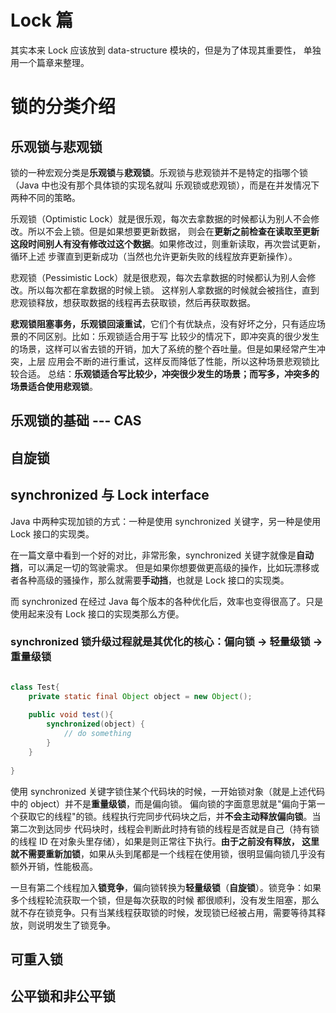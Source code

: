 # Lock 篇
其实本来 Lock 应该放到 data-structure 模块的，但是为了体现其重要性，
单独用一个篇章来整理。

# 锁的分类介绍

## 乐观锁与悲观锁
锁的一种宏观分类是**乐观锁**与**悲观锁**。乐观锁与悲观锁并不是特定的指哪个锁（Java 中也没有那个具体锁的实现名就叫
乐观锁或悲观锁），而是在并发情况下两种不同的策略。

乐观锁（Optimistic Lock）就是很乐观，每次去拿数据的时候都认为别人不会修改。所以不会上锁。但是如果想要更新数据，
则会在**更新之前检查在读取至更新这段时间别人有没有修改过这个数据**。如果修改过，则重新读取，再次尝试更新，循环上述
步骤直到更新成功（当然也允许更新失败的线程放弃更新操作）。

悲观锁（Pessimistic Lock）就是很悲观，每次去拿数据的时候都认为别人会修改。所以每次都在拿数据的时候上锁。
这样别人拿数据的时候就会被挡住，直到悲观锁释放，想获取数据的线程再去获取锁，然后再获取数据。

**悲观锁阻塞事务，乐观锁回滚重试**，它们个有优缺点，没有好坏之分，只有适应场景的不同区别。比如：乐观锁适合用于写
比较少的情况下，即冲突真的很少发生的场景，这样可以省去锁的开销，加大了系统的整个吞吐量。但是如果经常产生冲突，上层
应用会不断的进行重试，这样反而降低了性能，所以这种场景悲观锁比较合适。
总结：**乐观锁适合写比较少，冲突很少发生的场景；而写多，冲突多的场景适合使用悲观锁**。

## 乐观锁的基础 --- CAS

## 自旋锁

## synchronized 与 Lock interface
Java 中两种实现加锁的方式：一种是使用 synchronized 关键字，另一种是使用 Lock 接口的实现类。

在一篇文章中看到一个好的对比，非常形象，synchronized 关键字就像是**自动挡**，可以满足一切的驾驶需求。
但是如果你想要做更高级的操作，比如玩漂移或者各种高级的骚操作，那么就需要**手动挡**，也就是 Lock 接口的实现类。

而 synchronized 在经过 Java 每个版本的各种优化后，效率也变得很高了。只是使用起来没有 Lock 接口的实现类那么方便。

### synchronized 锁升级过程就是其优化的核心：**偏向锁** -> **轻量级锁** -> **重量级锁**

```java

class Test{
    private static final Object object = new Object(); 
    
    public void test(){
        synchronized(object) {
            // do something        
        }   
    }
    
}

```

使用 synchronized 关键字锁住某个代码块的时候，一开始锁对象（就是上述代码中的 object）并不是**重量级锁**，而是偏向锁。
偏向锁的字面意思就是"偏向于第一个获取它的线程"的锁。线程执行完同步代码块之后，并**不会主动释放偏向锁**。当第二次到达同步
代码块时，线程会判断此时持有锁的线程是否就是自己（持有锁的线程 ID 在对象头里存储），如果是则正常往下执行。**由于之前没有释放，
这里就不需要重新加锁**，如果从头到尾都是一个线程在使用锁，很明显偏向锁几乎没有额外开销，性能极高。

一旦有第二个线程加入**锁竞争**，偏向锁转换为**轻量级锁**（**自旋锁**）。锁竞争：如果多个线程轮流获取一个锁，但是每次获取的时候
都很顺利，没有发生阻塞，那么就不存在锁竞争。只有当某线程获取锁的时候，发现锁已经被占用，需要等待其释放，则说明发生了锁竞争。

## 可重入锁

## 公平锁和非公平锁




 